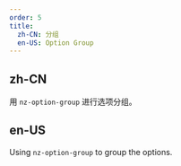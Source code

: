 ```yaml
---
order: 5
title:
  zh-CN: 分组
  en-US: Option Group
---
```


## zh-CN

用 `nz-option-group` 进行选项分组。

## en-US

Using `nz-option-group` to group the options.

